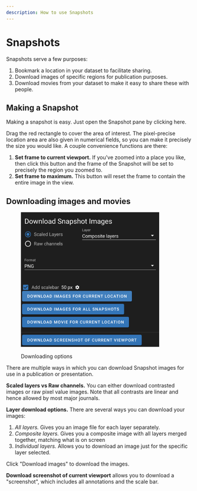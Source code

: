 ```yaml
---
description: How to use Snapshots
---
```


# Snapshots

Snapshots serve a few purposes:

1. Bookmark a location in your dataset to facilitate sharing.
2. Download images of specific regions for publication purposes.
3. Download movies from your dataset to make it easy to share these with people.

## Making a Snapshot

Making a snapshot is easy. Just open the Snapshot pane by clicking here.

Drag the red rectangle to cover the area of interest. The pixel-precise location area are also given in numerical fields, so you can make it precisely the size you would like. A couple convenience functions are there:

1. **Set frame to current viewport.** If you've zoomed into a place you like, then click this button and the frame of the Snapshot will be set to precisely the region you zoomed to.
2. **Set frame to maximum.** This button will reset the frame to contain the entire image in the view.

## Downloading images and movies

<div align="left"><figure><img src="../.gitbook/assets/image.png" alt="" width="375"><figcaption><p>Downloading options</p></figcaption></figure></div>

There are multiple ways in which you can download Snapshot images for use in a publication or presentation.

**Scaled layers vs Raw channels.** You can either download contrasted images or raw pixel value images. Note that all contrasts are linear and hence allowed by most major journals.

**Layer download options.** There are several ways you can download your images:

1. _All layers._ Gives you an image file for each layer separately.
2. _Composite layers._ Gives you a composite image with all layers merged together, matching what is on screen
3. _Individual layers._ Allows you to download an image just for the specific layer selected.

Click "Download images" to download the images.

**Download screenshot of current viewport** allows you to download a "screenshot", which includes all annotations and the scale bar.
